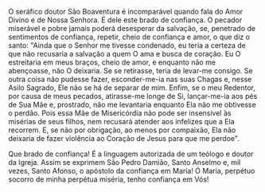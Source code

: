 O seráfico doutor São Boaventura é incomparável quando fala do Amor Divino e de Nossa Senhora. É dele este brado de confiança. O pecador miserável e pobre jamais poderá desesperar da salvação, se, penetrado de sentimentos de confiança, repetir, cheio de confiança e amor, o que diz o santo: "Ainda que o Senhor me tivesse condenado, eu teria a certeza de que não recusaria a salvação a quem O ama e busca de coração. Eu O estreitaria em meus braços, cheio de amor, e enquanto não me abençoasse, não O deixaria. Se se retirasse, teria de levar-me consigo. Se outra coisa não pudesse fazer, esconder-me-ia nas suas Chagas e, nesse Asilo Sagrado, Ele não se há de separar de mim. Enfim, se o meu Redentor, por causa de meus pecados, atirasse-me longe de Si, lançar-me-ia aos pés de Sua Mãe e, prostrado, não me levantaria enquanto Ela não me obtivesse o perdão. Pois essa Mãe de Misericórdia não pode ser insensível às misérias de seus filhos, nem recusará atender aos infelizes que a Ela recorrem. E, se não por obrigação, ao menos por compaixão, Ela não deixaria de fazer violência ao Coração de Jesus para que me perdoe".

Que brado de confiança! É a linguagem autorizada de um teólogo e doutor da Igreja. Assim se exprimem São Pedro Damião, Santo Anselmo e, mil vezes, Santo Afonso, o apóstolo da confiança em Maria! Ó Maria, perpétuo socorro de minha perpétua miséria, tenho confiança em Vós!